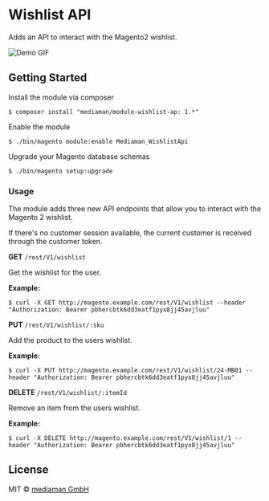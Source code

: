 # Wishlist API

Adds an API to interact with the Magento2 wishlist.

![Demo GIF](https://raw.githubusercontent.com/mediamanDE/magento-module-wishlist-api/master/demo.gif)

## Getting Started

Install the module via composer

```
$ composer install "mediaman/module-wishlist-ap: 1.*"
```

Enable the module

```
$ ./bin/magento module:enable Mediaman_WishlistApi
```

Upgrade your Magento database schemas

```
$ ./bin/magento setup:upgrade
```

### Usage

The module adds three new API endpoints that allow you to interact with the Magento 2 wishlist.

If there's no customer session available, the current customer is received through the customer token.

**GET** `/rest/V1/wishlist`

Get the wishlist for the user.

**Example:** 

```
$ curl -X GET http://magento.example.com/rest/V1/wishlist --header "Authorization: Bearer pbhercbtk6dd3eatf1pyx8jj45avjluu"
```

**PUT** `/rest/V1/wishlist/:sku`

Add the product to the users wishlist.

**Example:**

```
$ curl -X PUT http://magento.example.com/rest/V1/wishlist/24-MB01 --header "Authorization: Bearer pbhercbtk6dd3eatf1pyx8jj45avjluu"
```

**DELETE** `/rest/V1/wishlist/:itemId`

Remove an item from the users wishlist.

**Example:**

```
$ curl -X DELETE http://magento.example.com/rest/V1/wishlist/1 --header "Authorization: Bearer pbhercbtk6dd3eatf1pyx8jj45avjluu"
```

## License

MIT © [mediaman GmbH](mailto:hallo@mediaman.de)
